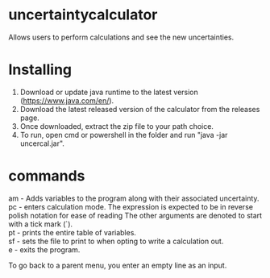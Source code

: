 # uncertaintycalculator
Allows users to perform calculations and see the new uncertainties.

# Installing
1. Download or update java runtime to the latest version (https://www.java.com/en/).
2. Download the latest released version of the calculator from the releases page.
3. Once downloaded, extract the zip file to your path choice.
4. To run, open cmd or powershell in the folder and run "java -jar uncercal.jar".

# commands
am - Adds variables to the program along with their associated uncertainty.<br />
pc - enters calculation mode.  The expression is expected to be in reverse polish notation for ease of reading The other arguments are denoted to start with a tick mark (`).<br />
pt - prints the entire table of variables.<br />
sf - sets the file to print to when opting to write a calculation out.<br />
e  - exits the program.

To go back to a parent menu, you enter an empty line as an input.<br />
